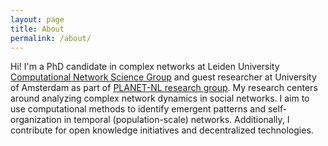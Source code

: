 ```yaml
---
layout: page
title: About
permalink: /about/
---
```


Hi! I'm a PhD candidate in complex networks at Leiden University [Computational Network Science Group](https://www.computationalnetworkscience.org/) and guest researcher at University of Amsterdam as part of [PLANET-NL research group](www.planetworks.nl). My research centers around analyzing complex network dynamics in social networks. I aim to use computational methods to identify emergent patterns and self-organization in temporal (population-scale) networks. Additionally, I contribute for open knowledge initiatives and decentralized technologies.